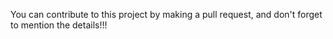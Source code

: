 You can contribute to this project by making a pull request, and don't forget to mention the details!!!
